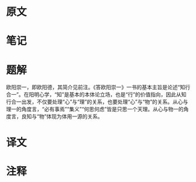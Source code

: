 # 原文

# 笔记

# 题解
欧阳崇一，即欧阳德，其简介见前注。《答欧阳崇一》一书的基本主旨是论述“知行合一”。在阳明心学，“知”是基本的本体论立场，也是“行”的价值指向，因此从知行合一出发，不仅要处理“心”与“理”的关系，也要处理“心”与“物”的关系。从心与理一的角度言，“必有事焉”“集义”“何思何虑”皆是只思一个天理。从心与物一的角度言，良知与“物”体现为体用一源的关系。
# 译文

# 注释